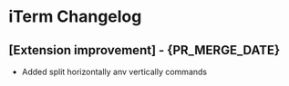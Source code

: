 # iTerm Changelog

## [Extension improvement] - {PR_MERGE_DATE}
- Added split horizontally anv vertically commands
